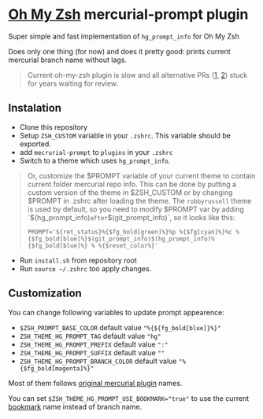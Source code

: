 # [Oh My Zsh](http://ohmyz.sh/) mercurial-prompt plugin

Super simple and fast implementation of `hg_prompt_info` for Oh My Zsh

Does only one thing (for now) and does it pretty good: prints current mercurial branch name without lags.

> Current oh-my-zsh plugin is slow and all alternative PRs ([1][iozsh4399], [2][iozsh4591]) stuck for years waiting for review.

## Instalation

* Clone this repository
* Setup `ZSH_CUSTOM` variable in your `.zshrc`. This variable should be exported.
* add `mecrurial-prompt` to `plugins` in your `.zshrc`
* Switch to a theme which uses `hg_prompt_info`.

> Or, customize the $PROMPT variable of your current theme to contain current folder mercurial repo info. This can be done by putting a custom version of the theme in $ZSH_CUSTOM or by changing $PROMPT in .zshrc after loading the theme.
> The `robbyrussell` theme is used by default, so you need to modify $PROMPT var by adding `$(hg_prompt_info)` after `$(git_prompt_info)`, so it looks like this:
>
> ```
> PROMPT='${ret_status}%{$fg_bold[green]%}%p %{$fg[cyan]%}%c %{$fg_bold[blue]%}$(git_prompt_info)$(hg_prompt_info)%{$fg_bold[blue]%} % %{$reset_color%}'
> ```
* Run `install.sh` from repository root
* Run `source ~/.zshrc` too apply changes.



## Customization

You can change following variables to update prompt appearence:

* `$ZSH_PROMPT_BASE_COLOR` default value `"%{${fg_bold[blue]}%}"`
* `ZSH_THEME_HG_PROMPT_TAG` default value `"hg"`
* `ZSH_THEME_HG_PROMPT_PREFIX` default value `":"`
* `ZSH_THEME_HG_PROMPT_SUFFIX` default value `""`
* `ZSH_THEME_HG_PROMPT_BRANCH_COLOR` default value `"%{$fg_bold[magenta]%}"`

Most of them follows [original mercurial plugin](https://github.com/robbyrussell/oh-my-zsh/blob/master/plugins/mercurial/mercurial.plugin.zsh) names.

You can set `$ZSH_THEME_HG_PROMPT_USE_BOOKMARK="true"` to use the current
[bookmark](https://www.mercurial-scm.org/wiki/Bookmarks) name instead of branch name.

[iozsh4399]: https://github.com/robbyrussell/oh-my-zsh/issues/4399
[iozsh4591]: https://github.com/robbyrussell/oh-my-zsh/issues/4591
